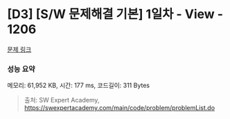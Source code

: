 # [D3] [S/W 문제해결 기본] 1일차 - View - 1206 

[문제 링크](https://swexpertacademy.com/main/code/problem/problemDetail.do?contestProbId=AV134DPqAA8CFAYh) 

### 성능 요약

메모리: 61,952 KB, 시간: 177 ms, 코드길이: 311 Bytes



> 출처: SW Expert Academy, https://swexpertacademy.com/main/code/problem/problemList.do
